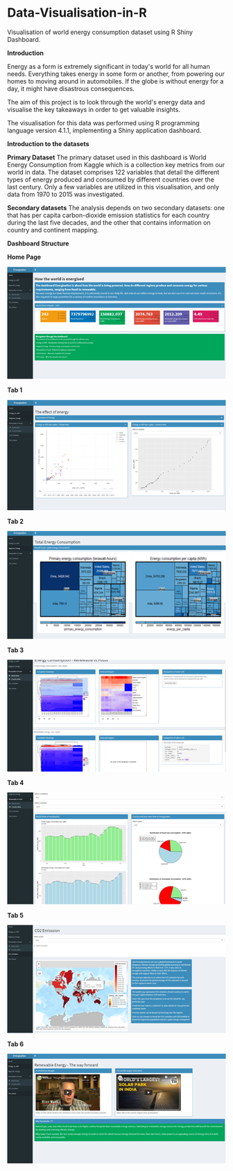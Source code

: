 # Data-Visualisation-in-R
Visualisation of world energy consumption dataset using R Shiny Dashboard. 


**Introduction**

Energy as a form is extremely significant in today's world for all human needs. Everything takes energy in some form or another, from powering our homes to moving around in automobiles. If the globe is without energy for a day, it might have disastrous consequences.

The aim of this project is to look through the world's energy data and visualise the key takeaways in order to get valuable insights.

The visualisation for this data was performed using R programming language version 4.1.1, implementing a Shiny application dashboard.


**Introduction to the datasets**

**Primary Dataset**
The primary dataset used in this dashboard is World Energy Consumption from Kaggle which is a collection key metrics from our world in data. The dataset comprises 122 variables that detail the different types of energy produced and consumed by different countries over the last century.
Only a few variables are utilized in this visualisation, and only data from 1970 to 2015 was investigated.

**Secondary datasets**
The analysis depends on two secondary datasets: one that has per capita carbon-dioxide emission statistics for each country during the last five decades, and the other that contains information on country and continent mapping.



**Dashboard Structure**

**Home Page**


![](Images/HomeScreen.png)

**Tab 1**

![](Images/Tab1.png)


**Tab 2**

![](Images/Tab2.png)


**Tab 3**

![](Images/Tab3.png)


**Tab 4**

![](Images/Tab4.png)


**Tab 5**

![](Images/Tab5.png)


**Tab 6**

![](Images/Tab7.png)
